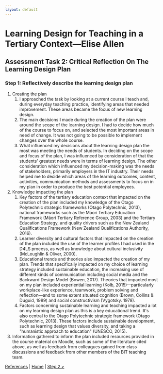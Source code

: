 ```yaml
---
layout: default
---
```

# Learning Design for Teaching in a Tertiary Context—Elise Allen
## Assessment Task 2: Critical Reflection On The Learning Design Plan

### Step 1: Reflectively describe the learning design plan
1. Creating the plan
    1. I approached the task by looking at a current course I teach and, during everyday teaching practice, identifying areas that needed improvement. These areas became the focus of new learning design.
    2. The main decisions I made during the creation of the plan were around the scope of the learning design. I had to decide how much of the course to focus on, and selected the most important areas in need of change. It was not going to be possible to implement changes over the whole course.
    3. What influenced my decisions about the learning design plan the most was meeting the needs of students. In deciding on the scope and focus of the plan, I was influenced by consideration of that the students' greatest needs were in terms of learning design. The other consideration which influenced my decision-making was the needs of stakeholders, primarily employers in the IT industry. Their needs helped me to decide which areas of the learning outcomes, content, activities, communication methods and assessments to focus on in my plan in order to produce the best potential employees.
2. Knowledge impacting the plan
    1. Key factors of the tertiary education context that impacted on the creation of the plan included my knowledge of the Otago Polytechnic strategic frameworks (Otago Polytechnic, 2013), national frameworks such as the Māori Tertiary Education Framework (Māori Tertiary Reference Group, 2003) and the Tertiary Education Strategy, and quality drivers such as the New Zealand Qualifications Framework (New Zealand Qualifications Authority, 2016).
    2. Learner diversity and cultural factors that impacted on the creation of the plan included the use of the learner profiles I had used in the D4LS process, as well as knowledge about cultural inclusivity (McLoughlin & Oliver, 2000).
    3. Educational trends and theories also impacted the creation of my plan. Trends that specifically impacted on my choice of learning strategy included sustainable education, the increasing use of different kinds of communication including social media and the Backward Design Model (Bowen, 2017). Theories that impacted most on my plan included experiential learning (Kolb, 2015)—particularly workplace-like experience, teamwork, problem solving and reflection—and to some extent situated cognition (Brown, Collins & Duguid, 1989) and social constructivism (Vygotsky. 1978).
    4. Factors concerning sustainable learning and teaching impacted a lot on my learning design plan as this is a key educational trend. It's also central to the Otago Polytechnic strategic framework (Otago Polytechnic, 2013). These factors include sustainable development, such as learning design that values diversity, and taking a "humanistic approach to education" (UNESCO, 2015).
3. Information gathered to inform the plan included resources provided in the course material on Moodle, such as some of the literature cited above, as well as feedback from colleagues gained from class discussions and feedback from other members of the BIT teaching team.

[References](ref.html) | [Home](index.html) | [Step 2 >](critical-reflection-step-2.html)
